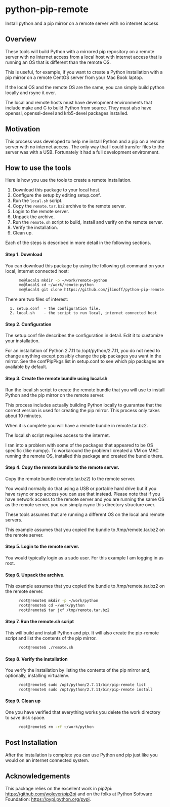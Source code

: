 # python-pip-remote
Install python and a pip mirror on a remote server with no internet access

## Overview
These tools will build Python with a mirrored pip repository on a
remote server with no internet access from a local host with internet
access that is running an OS that is different than the remote OS.

This is useful, for example, if you want to create a Python
installation with a pip mirror on a remote CentOS server from
your Mac Book laptop.

If the local OS and the remote OS are the same, you can simply build
python locally and rsync it over.

The local and remote hosts must have development environments that
include make and C to build Python from source. They must also have
openssl, openssl-devel and krb5-devel packages installed.

## Motivation

This process was developed to help me install Python and a pip on
a remote server with no internet access. The only way that I could
transfer files to the server was with a USB. Fortunately it had a
full development environment.

## How to use the tools

Here is how you use the tools to create a remote installation.

1. Download this package to your local host.
2. Configure the setup by editing setup.conf.
3. Run the `local.sh` script.
4. Copy the `remote.tar.bz2` archive to the remote server.
5. Login to the remote server.
6. Unpack the archive.
7. Run the `remote.sh` script to build, install and verify on the remote server.
8. Verify the installation.
9. Clean up.

Each of the steps is described in more detail in the following
sections.

#### Step 1. Download

   You can download this package by using the following git command
   on your local, internet connected host:
```bash
      me@local$ mkdir -p ~/work/remote-python
      me@local$ cd ~/work/remote-python
      me@local$ git clone https://github.com/jlinoff/python-pip-remote.git
```
   There are two files of interest:

      1. setup.conf  - the configuration file.
      2. local.sh    - the script to run local, internet connected host

#### Step 2. Configuration

   The setup.conf file describes the configuration in detail. Edit it
   to customize your installation.

   For an installation of Python 2.7.11 to /opt/python/2.7.11, you do
   not need to change anything except possibly change the pip packages
   you want in the mirror. See the confPipPkgs list in setup.conf to
   see which pip packages are available by default.

#### Step 3. Create the remote bundle using local.sh

   Run the local.sh script to create the remote bundle that you will use
   to install Python and the pip mirror on the remote server.

   This process includes actually building Python locally to guarantee
   that the correct version is used for creating the pip mirror. This
   process only takes about 10 minutes.

   When it is complete you will have a remote bundle in
   remote.tar.bz2.
   
   The local.sh script requires access to the internet.
   
   I ran into a problem with some of the packages that appeared to
   be OS specific (like numpy). To workaround the problem I created
   a VM on MAC running the remote OS, installed this package
   and created the bundle there.

#### Step 4. Copy the remote bundle to the remote server.

   Copy the remote bundle (remote.tar.bz2) to the remote server.

   You would normally do that using a USB or portable hard drive but
   if you have rsync or scp access you can use that instead. Please
   note that if you have network access to the remote server and you
   are running the same OS as the remote server, you can simply rsync
   this directory structure over.

   These tools assumes that are running a different OS on the local
   and remote servers.

   This example assumes that you copied the bundle to
   /tmp/remote.tar.bz2 on the remote server.

#### Step 5. Login to the remote server.

   You would typically login as a sudo user.
   For this example I am logging in as root.

#### Step 6. Unpack the archive.

   This example assumes that you copied the bundle to
   /tmp/remote.tar.bz2 on the remote server.
```bash
      root@remote$ mkdir -p ~/work/python
      root@remote$ cd ~/work/python
      root@remote$ tar jxf /tmp/remote.tar.bz2
```
#### Step 7. Run the remote.sh script
   This will build and install Python and pip.
   It will also create the pip-remote script and list the contents
   of the pip mirror.
```bash
      root@remote$ ./remote.sh
```
#### Step 8. Verify the installation

   You verify the installation by listing the contents of the pip
   mirror and, optionally, installing virtualenv.
```bash
      root@remote$ sudo /opt/python/2.7.11/bin/pip-remote list
      root@remote$ sudo /opt/python/2.7.11/bin/pip-remote install
```
#### Step 9. Clean up

   One you have verified that everything works you delete the work
   directory to save disk space.
```bash
      root@remote$ rm -rf ~/work/python
```
## Post Installation
After the installation is complete you can use Python and pip just
like you would on an internet connected system.

## Acknowledgements
This package relies on the excellent work in pip2pi: https://github.com/wolever/pip2pi and on the folks at Python Software Foundation: https://pypi.python.org/pypi.
